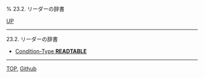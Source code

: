 % 23.2. リーダーの辞書

[UP](23.html)  

---

23.2. リーダーの辞書

- [Condition-Type **READTABLE**](23.2.readtable.html)

---
[TOP](index.html),  [Github](https://github.com/nptcl/npt-japanese)

